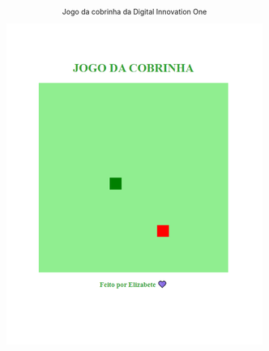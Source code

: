 <p align="center">Jogo da cobrinha da Digital Innovation One</p>

![SnakeGame](snake.png 'SnakeGame')
